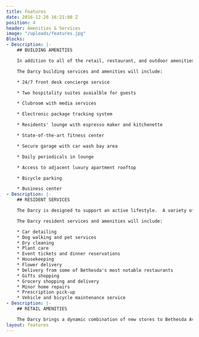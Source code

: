 ```yaml
---
title: Features
date: 2016-12-26 16:21:00 Z
position: 4
header: Amenities & Services
image: "/uploads/features.jpg"
Blocks:
- Description: |-
    ## BUILDING AMENITIES

    In addition to all of the retail, restaurant, and outdoor amenities that Bethesda has to offer, residents of The Darcy enjoy the highest quality building amenities to support an active lifestyle.

    The Darcy building services and amenities will include:

    * 24/7 front desk concierge service

    * Two hospitality suites avaialble for guests

    * Clubroom with media services

    * Electronic package tracking system

    * Residents' lounge with espresso maker and kitchenette

    * State-of-the-art fitness center

    * Secure garage with car wash bay area

    * Daily periodicals in lounge

    * Access to adjacent luxury apartment rooftop

    * Bicycle parking

    * Business center
- Description: |-
    ## RESIDENT SERVICES

    The Darcy is designed to support an active lifestyle.  A variety of services, offering utmost convenience, are available to the residents of The Darcy through a la carte concierge services.

    The Darcy resident services and amenities will include:

    * Car detailing
    * Dog walking and pet services
    * Dry cleaning
    * Plant care
    * Event tickets and dinner reservations
    * Housekeeping
    * Flower delivery
    * Delivery from some of Bethesda's most notable restaurants
    * Gifts shopping
    * Grocery shopping and delivery
    * Minor home repairs
    * Prescription pick-up
    * Vehicle and bicycle maintenance service
- Description: |-
    ## RETAIL AMENITIES

    The Darcy brings a dynamic combination of new stores to Bethesda Avenue. With over 8,600 square feet of retail on the first floor, The Darcy will include a signature restaurant and boutique shops for residents to enjoy.
layout: features
---
```


